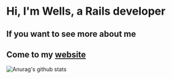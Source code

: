 # Hi, I'm Wells, a Rails developer
## If you want to see more about me
## Come to my [website](https://www.wells.tw)
![Anurag's github stats](https://github-readme-stats.vercel.app/api?username=jhang-jhe-wei&show_icons=true&theme=radical)
